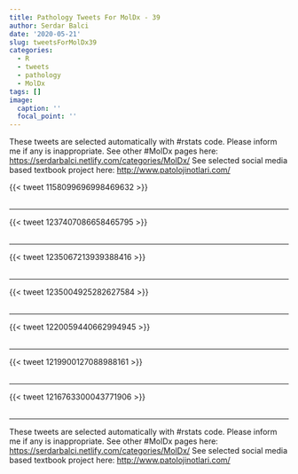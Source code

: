 ```yaml
---
title: Pathology Tweets For MolDx - 39
author: Serdar Balci
date: '2020-05-21'
slug: tweetsForMolDx39
categories:
  - R
  - tweets
  - pathology
  - MolDx
tags: []
image:
  caption: ''
  focal_point: ''
---
```



These tweets are selected automatically with #rstats code. Please inform me if any is inappropriate.
See other #MolDx pages here: https://serdarbalci.netlify.com/categories/MolDx/ 
See selected social media based textbook project here: http://www.patolojinotlari.com/

{{< tweet 1158099696998469632 >}}
<br>
<br>
<hr>
{{< tweet 1237407086658465795 >}}
<br>
<br>
<hr>
{{< tweet 1235067213939388416 >}}
<br>
<br>
<hr>
{{< tweet 1235004925282627584 >}}
<br>
<br>
<hr>
{{< tweet 1220059440662994945 >}}
<br>
<br>
<hr>
{{< tweet 1219900127088988161 >}}
<br>
<br>
<hr>
{{< tweet 1216763300043771906 >}}
<br>
<br>
<hr>


These tweets are selected automatically with #rstats code. Please inform me if any is inappropriate.
See other #MolDx pages here: https://serdarbalci.netlify.com/categories/MolDx/ 
See selected social media based textbook project here: http://www.patolojinotlari.com/
